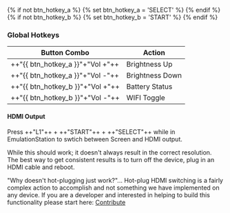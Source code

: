 {% if not btn_hotkey_a %}
{% set btn_hotkey_a = 'SELECT' %}
{% endif %}
{% if not btn_hotkey_b %}
{% set btn_hotkey_b = 'START' %}
{% endif %}

### Global Hotkeys

| Button Combo | Action |
| -- | -- |
| ++"{{ btn_hotkey_a }}"+"Vol \+"++ | Brightness Up |
| ++"{{ btn_hotkey_a }}"+"Vol -"++ | Brightness Down |
| ++"{{ btn_hotkey_b }}"+"Vol \+"++ | Battery Status |
| ++"{{ btn_hotkey_b }}"+"Vol -"++ | WIFI Toggle |

#### HDMI Output

Press ++"L1"++ + ++"START"++ + ++"SELECT"++ while in EmulationStation to swtich between Screen and HDMI output. 

While this should work; it doesn't always result in the correct resolution. The best way to get consistent results is to turn off the device, plug in an HDMI cable and reboot.  

"Why doesn't hot-plugging just work?"... Hot-plug HDMI switching is a fairly complex action to accomplish and not something we have implemented on any device.  If you are a developer and interested in helping to build this functionality please start here: [Contribute](../contribute)

